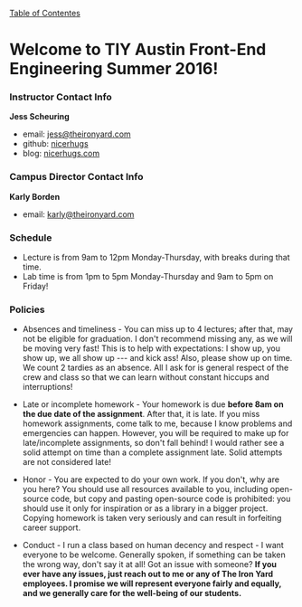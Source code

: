 [Table of Contentes](/README.md)

# Welcome to TIY Austin Front-End Engineering Summer 2016!

### Instructor Contact Info

**Jess Scheuring**
- email: jess@theironyard.com
- github: [nicerhugs](http://github.com/nicerhugs)
- blog: [nicerhugs.com](http://nicerhugs.com)

### Campus Director Contact Info

**Karly Borden**
- email: karly@theironyard.com

### Schedule

- Lecture is from 9am to 12pm Monday-Thursday, with breaks during that time.
- Lab time is from 1pm to 5pm Monday-Thursday and 9am to 5pm on Friday!

### Policies

- Absences and timeliness - You can miss up to 4 lectures; after that, may not be eligible for graduation. I don't recommend missing any, as we will be moving very fast! This is to help with expectations: I show up, you show up, we all show up --- and kick ass! Also, please show up on time. We count 2 tardies as an absence. All I ask for is general respect of the crew and class so that we can learn without constant hiccups and interruptions!

- Late or incomplete homework - Your homework is due **before 8am on the due date of the assignment**. After that, it is late. If you miss homework assignments, come talk to me, because I know problems and emergencies can happen. However, you will be required to make up for late/incomplete assignments, so don't fall behind! I would rather see a solid attempt on time than a complete assignment late. Solid attempts are not considered late!

- Honor - You are expected to do your own work. If you don't, why are you here? You should use all resources available to you, including open-source code, but copy and pasting open-source code is prohibited: you should use it only for inspiration or as a library in a bigger project. Copying homework is taken very seriously and can result in forfeiting career support.

- Conduct - I run a class based on human decency and respect - I want everyone to be welcome. Generally spoken, if something can be taken the wrong way, don't say it at all! Got an issue with someone? **If you ever have any issues, just reach out to me or any of The Iron Yard employees. I promise we will represent everyone fairly and equally, and we generally care for the well-being of our students.**

